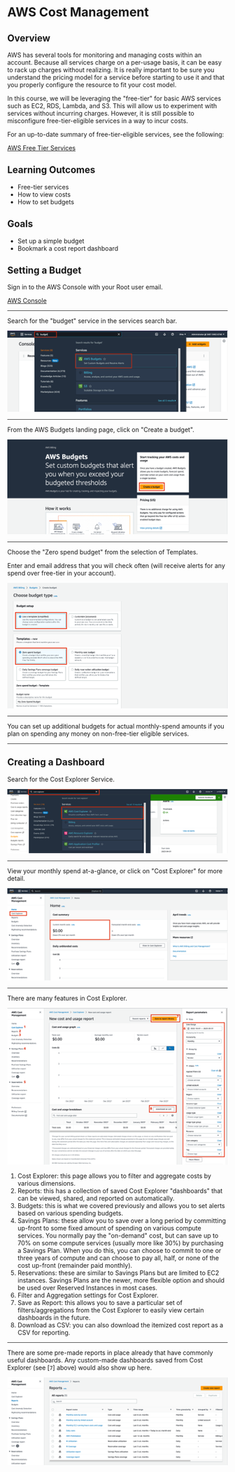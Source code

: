 # AWS Cost Management

## Overview

AWS has several tools for monitoring and managing costs within an account. Because all services charge on a per-usage basis, it can be easy to rack up charges without realizing. It is really important to be sure you understand the pricing model for a service before starting to use it and that you properly configure the resource to fit your cost model.

In this course, we will be leveraging the "free-tier" for basic AWS services such as EC2, RDS, Lambda, and S3. This will allow us to experiment with services without incurring charges. However, it is still possible to misconfigure free-tier-eligible services in a way to incur costs.

For an up-to-date summary of free-tier-eligible services, see the following:

[AWS Free Tier Services](https://aws.amazon.com/free/?all-free-tier.sort-by=item.additionalFields.SortRank&all-free-tier.sort-order=asc&awsf.Free%20Tier%20Types=*all&awsf.Free%20Tier%20Categories=*all)

## Learning Outcomes

- Free-tier services
- How to view costs
- How to set budgets

## Goals

- Set up a simple budget
- Bookmark a cost report dashboard

## Setting a Budget

Sign in to the AWS Console with your Root user email.

[AWS Console](https://console.aws.amazon.com/console/home?nc2=h_ct&src=header-signin)

---

Search for the "budget" service in the services search bar.

![Search for "Budget"](images/budget-search.png)

---

From the AWS Budgets landing page, click on "Create a budget".

![Budget Landing Page](images/budget-landing.png)

---

Choose the "Zero spend budget" from the selection of Templates.

Enter and email address that you will check often (will receive alerts for any spend over free-tier in your account).

![Create Budget](images/budget-create.png)

---

You can set up additional budgets for actual monthly-spend amounts if you plan on spending any money on non-free-tier eligible services.

---

## Creating a Dashboard

Search for the Cost Explorer Service.

![Search for Cost Explorer Service](images/cost-explorer-search.png)

---

View your monthly spend at-a-glance, or click on "Cost Explorer" for more detail.

![Cost Explorer Landing](images/cost-explorer-landing.png)

---

There are many features in Cost Explorer.

![Cost Explorer Features](images/cost-explorer-features.png)

1. Cost Explorer: this page allows you to filter and aggregate costs by various dimensions.
2. Reports: this has a collection of saved Cost Explorer "dashboards" that can be viewed, shared, and reported on automatically.
3. Budgets: this is what we covered previously and allows you to set alerts based on various spending budgets.
4. Savings Plans: these allow you to save over a long period by committing up-front to some fixed amount of spending on various compute services. You normally pay the "on-demand" cost, but can save up to 70% on some compute services (usually more like 30%) by purchasing a Savings Plan. When you do this, you can choose to commit to one or three years of compute and can choose to pay all, half, or none of the cost up-front (remainder paid monthly).
5. Reservations: these are similar to Savings Plans but are limited to EC2 instances. Savings Plans are the newer, more flexible option and should be used over Reserved Instances in most cases.
6. Filter and Aggregation settings for Cost Explorer.
7. Save as Report: this allows you to save a particular set of filters/aggregations from the Cost Explorer to easily view certain dashboards in the future.
8. Download as CSV: you can also download the itemized cost report as a CSV for reporting.

---

There are some pre-made reports in place already that have commonly useful dashboards. Any custom-made dashboards saved from Cost Explorer (see [`7`] above) would also show up here.

![Cost Explorer Reports](images/cost-explorer-reports.png)
